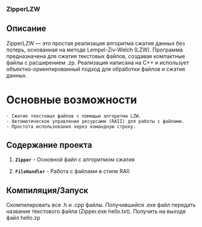 ### ZipperLZW

## Описание
ZipperLZW — это простая реализация алгоритма сжатия данных без потерь, основанная на методе Lempel-Ziv-Welch (LZW). Программа предназначена для сжатия текстовых файлов, создавая компактные файлы с расширением .zp. Реализация написана на C++ и использует объектно-ориентированный подход для обработки файлов и сжатия данных.

# Основные возможности
    - Сжатие текстовых файлов с помощью алгоритма LZW.
    - Автоматическое управление ресурсами (RAII) для работы с файлами.
    - Простота использования через командную строку.

## Содержание проекта

1. **`Zipper`** - Основной файл с алгоритмом сжатия

2. **`FileHandler`** - Работа с файлами в стиле RAII

## Компиляция/Запуск
Скомпилировать все .h и .cpp файлы. Получившийся .exe файл передать название текстового файла (Zipper.exe hello.txt). Получить на выходе файл hello.zp

